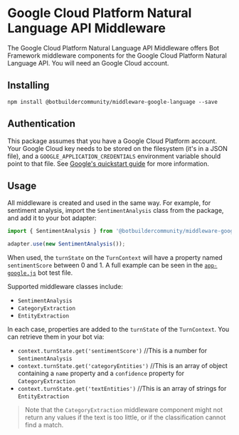 # Google Cloud Platform Natural Language API Middleware

The Google Cloud Platform Natural Language API Middleware offers Bot Framework middleware components for the Google Cloud Platform Natural Language API. You will need an Google Cloud  account.

## Installing

    npm install @botbuildercommunity/middleware-google-language --save

## Authentication

This package assumes that you have a Google Cloud Platform account. Your Google Cloud key needs to be stored on the filesystem (it's in a JSON file), and a `GOOGLE_APPLICATION_CREDENTIALS` environment variable should point to that file. See [Google's quickstart guide](https://cloud.google.com/natural-language/docs/quickstart-client-libraries) for more information.

## Usage

All middleware is created and used in the same way. For example, for sentiment analysis, import the `SentimentAnalysis` class from the package, and add it to your bot adapter:

```typescript
import { SentimentAnalysis } from '@botbuildercommunity/middleware-google-cloud';

adapter.use(new SentimentAnalysis());
```

When used, the `turnState` on the `TurnContext` will have a property named `sentimentScore` between 0 and 1. A full example can be seen in the [`app-google.js`](example/app-google.js) bot test file.

Supported middleware classes include:

* `SentimentAnalysis`
* `CategoryExtraction`
* `EntityExtraction`

In each case, properties are added to the `turnState` of the `TurnContext`. You can retrieve them in your bot via:

* `context.turnState.get('sentimentScore')` //This is a number for `SentimentAnalysis`
* `context.turnState.get('categoryEntities')` //This is an array of object containing a `name` property and a `confidence` property for `CategoryExtraction`
* `context.turnState.get('textEntities')` //This is an array of strings for `EntityExtraction`

> Note that the `CategoryExtraction` middleware component might not return any values if the text is too little, or if the classification cannot find a match.
